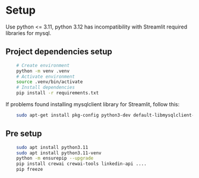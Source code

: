 # Setup

Use python <= 3.11, python 3.12 has incompatibility with Streamlit required libraries for mysql.

## Project dependencies setup

```bash
    # Create environment
    python -m venv .venv
    # Activate environment
    source .venv/bin/activate
    # Install dependencies
    pip install -r requirements.txt
```

If problems found installing mysqlclient library for Streamlit, follow this:

```bash
    sudo apt-get install pkg-config python3-dev default-libmysqlclient-dev build-essential
```

## Pre setup

```bash
    sudo apt install python3.11
    sudo apt install python3.11-venv
    python -m ensurepip --upgrade
    pip install crewai crewai-tools linkedin-api ....
    pip freeze
```
